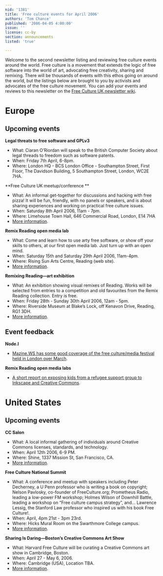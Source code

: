 ```yaml
---
nid: '1381'
title: 'Free culture events for April 2006'
authors: 'Tom Chance'
published: '2006-04-05 4:00:00'
issue: ''
license: cc-by
section: announcements
listed: 'true'

---
```

Welcome to the second newsletter listing and reviewing free culture events around the world. Free culture is a movement that extends the logic of free software into the world of art, advocating free creativity, sharing and remixing. There will be thousands of events with this ethos going on around the world, but the listings below are brought to you by activists and advocates of the free culture movement. You can add your events and reviews to this newsletter on the [Free Culture UK newsletter wiki](http://www.freeculture.org.uk/CategoryNewsletter).


# Europe


## Upcoming events

**Legal threats to free software and GPLv3**


* What: Ciaran O’Riordan will speak to the British Computer Society about legal threads to freedom such as software patents.
* When: Friday 7th April, 6-8pm.
* Where: London HQ - BCS London Office - Southampton Street, First Floor, The Davidson Building, 5 Southampton Street, London, WC2E 7HA.

**Free Culture UK meetup/conference **


* What: An informal get-together for discussions and hacking with free pizza! It will be fun, friendly, with no panels or speakers, and is about sharing experiences and working on practical free culture issues.
* When: Saturday 8th April 2006, 11am - 7pm.
* Where: Limehouse Town Hall, 646 Commercial Road, London, E14 7HA
* [More information](http://www.freeculture.org.uk/meetings/2006-04-08).

**Remix Reading open media lab**


* What: Come and learn how to use arty free software, or show off your skills to others, at our first open media lab. Just turn up with an open mind.
* When: Saturday 15th and Saturday 29th April 2006, 11am-4pm.
* Where: Rising Sun Arts Centre, Reading (web site).
* [More information](http://www.remixreading.org/events).

**Remixing Reading—art exhibition**


* What: An exhibition showing visual remixes of Reading. Works will be selected from entries to a competition and old favourites from the Remix Reading collection. Entry is free.
* When: Friday 28th - Sunday 30th April 2006, 12am - 5pm.
* Where: Riverside Museum at Blake’s Lock, off Kenavon Drive, Reading, RG1 3DH.
* [More information](http://www.remixreading.org/artcomp).


## Event feedback

**Node.l**


* [Mazine.WS has some good coverage of the free culture/media festival held in London over March](http://www.mazine.ws/NodeLondon).

**Remix Reading open media labs**


* [A short report on exposing kids from a refugee support group to Inkscape and Creative Commons](http://tom.acrewoods.net/node/417).


# United States


## Upcoming events

**CC Salon**


* What: A local informal gathering of individuals around Creative Commons licenses, standards, and technology.
* When: April 12th 2006, 6-9 PM.
* Where: Shine, 1337 Mission St, San Francisco, CA.
* [More information](http://wiki.creativecommons.org/Salon).

**Free Culture National Summit**


* What: A conference and meetup with speakers including Peter Decherney, a U Penn professor who is writing a book on copyright; Nelson Pavlosky, co-founder of FreeCulture.org; Prometheus Radio, leading a low-power FM workshop; Holmes Wilson of Downhill Battle, leading a workshop on “Free culture campus strategy”, and... Lawrence Lessig, the Stanford Law professor who inspired us with his book Free Culture!.
* When: April, 4pm 21st - 3pm 23rd.
* Where: Hicks Mural Room on the Swarthmore College campus.
* [More information](http://www.freeculture.org/summit2006/).

**Sharing Is Daring—Boston’s Creative Commons Art Show**


* What: Harvard Free Culture will be curating a Creative Commons art show in Cambridge, Boston.
* When: April 27 - May 6, 2006.
* Where: Cambridge (USA), Location TBA.
* [More information](http://www.sharingisdaring.org).


